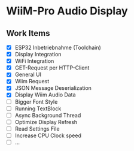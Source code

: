 # WiiM-Pro Audio Display

## Work Items

- [x] ESP32 Inbetriebnahme (Toolchain)
- [x] Display Integration
- [x] WiFi Integration
- [x] GET-Request per HTTP-Client
- [x] General UI
- [x] Wiim Request
- [x] JSON Message Deserialization
- [x] Display Wiim Audio Data
- [ ] Bigger Font Style
- [ ] Running TextBlock
- [ ] Async Background Thread
- [ ] Optimize Display Refresh
- [ ] Read Settings File
- [ ] Increase CPU Clock speed
- [ ] ...
